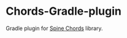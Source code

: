 # Chords-Gradle-plugin
Gradle plugin for [Spine Chords](https://github.com/SpineEventEngine/Chords/) library.
